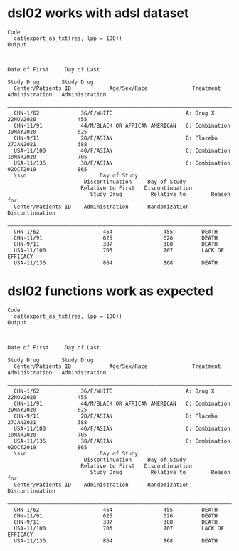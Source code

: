 # dsl02 works with adsl dataset

    Code
      cat(export_as_txt(res, lpp = 100))
    Output
                                                                                                            
                                                                                                            
                                                                             Date of First     Day of Last  
                                                                               Study Drug       Study Drug  
      Center/Patients ID            Age/Sex/Race              Treatment      Administration   Administration
      ——————————————————————————————————————————————————————————————————————————————————————————————————————
      CHN-1/62             36/F/WHITE                       A: Drug X        22NOV2020             455      
      CHN-11/91            44/M/BLACK OR AFRICAN AMERICAN   C: Combination   29MAY2020             625      
      CHN-9/11             28/F/ASIAN                       B: Placebo       27JAN2021             388      
      USA-11/100           40/F/ASIAN                       C: Combination   10MAR2020             705      
      USA-11/136           38/F/ASIAN                       C: Combination   02OCT2019             865      
      \s\n                       Day of Study                                        
                            Discontinuation     Day of Study                     
                           Relative to First   Discontinuation                   
                              Study Drug         Relative to        Reason for   
      Center/Patients ID    Administration      Randomization    Discontinuation 
      ———————————————————————————————————————————————————————————————————————————
      CHN-1/62                    454                455         DEATH           
      CHN-11/91                   625                626         DEATH           
      CHN-9/11                    387                388         DEATH           
      USA-11/100                  705                707         LACK OF EFFICACY
      USA-11/136                  864                868         DEATH           

# dsl02 functions work as expected

    Code
      cat(export_as_txt(res, lpp = 100))
    Output
                                                                                                            
                                                                                                            
                                                                             Date of First     Day of Last  
                                                                               Study Drug       Study Drug  
      Center/Patients ID            Age/Sex/Race              Treatment      Administration   Administration
      ——————————————————————————————————————————————————————————————————————————————————————————————————————
      CHN-1/62             36/F/WHITE                       A: Drug X        22NOV2020             455      
      CHN-11/91            44/M/BLACK OR AFRICAN AMERICAN   C: Combination   29MAY2020             625      
      CHN-9/11             28/F/ASIAN                       B: Placebo       27JAN2021             388      
      USA-11/100           40/F/ASIAN                       C: Combination   10MAR2020             705      
      USA-11/136           38/F/ASIAN                       C: Combination   02OCT2019             865      
      \s\n                       Day of Study                                        
                            Discontinuation     Day of Study                     
                           Relative to First   Discontinuation                   
                              Study Drug         Relative to        Reason for   
      Center/Patients ID    Administration      Randomization    Discontinuation 
      ———————————————————————————————————————————————————————————————————————————
      CHN-1/62                    454                455         DEATH           
      CHN-11/91                   625                626         DEATH           
      CHN-9/11                    387                388         DEATH           
      USA-11/100                  705                707         LACK OF EFFICACY
      USA-11/136                  864                868         DEATH           

